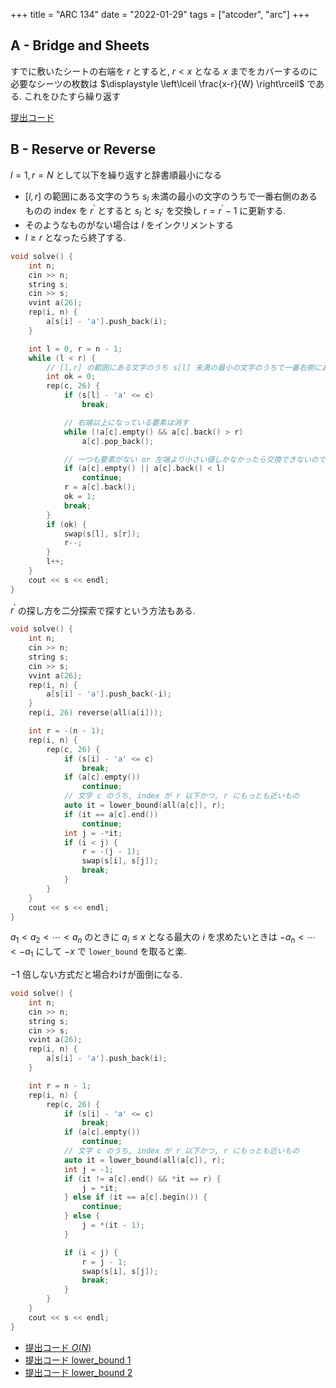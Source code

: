 +++
title = "ARC 134"
date = "2022-01-29"
tags = ["atcoder", "arc"]
+++




## A - Bridge and Sheets

すでに敷いたシートの右端を $r$ とすると, $r < x$ となる $x$ までをカバーするのに必要なシーツの枚数は
$\displaystyle \left\lceil \frac{x-r}{W} \right\rceil$ である.
これをひたすら繰り返す

[提出コード](https://atcoder.jp/contests/arc134/submissions/28880424)

## B - Reserve or Reverse

$l = 1, r = N$ として以下を繰り返すと辞書順最小になる

- $[l,r]$ の範囲にある文字のうち $s_l$ 未満の最小の文字のうちで一番右側のあるものの index を $r^\prime$ とすると    $s_l$ と $s_{r^\prime}$ を交換し $r = r^\prime - 1$ に更新する.
- そのようなものがない場合は $l$ をインクリメントする
- $l \geq r$ となったら終了する.

```cpp
void solve() {
    int n;
    cin >> n;
    string s;
    cin >> s;
    vvint a(26);
    rep(i, n) {
        a[s[i] - 'a'].push_back(i);
    }

    int l = 0, r = n - 1;
    while (l < r) {
        // [l,r] の範囲にある文字のうち s[l] 未満の最小の文字のうちで一番右側にあるものの index を探す
        int ok = 0;
        rep(c, 26) {
            if (s[l] - 'a' <= c)
                break;

            // 右端以上になっている要素は消す
            while (!a[c].empty() && a[c].back() > r)
                a[c].pop_back();

            // 一つも要素がない or 左端より小さい値しかなかったら交換できないので飛ばす
            if (a[c].empty() || a[c].back() < l)
                continue;
            r = a[c].back();
            ok = 1;
            break;
        }
        if (ok) {
            swap(s[l], s[r]);
            r--;
        }
        l++;
    }
    cout << s << endl;
}
```

$r^\prime$ の探し方を二分探索で探すという方法もある.

```cpp
void solve() {
    int n;
    cin >> n;
    string s;
    cin >> s;
    vvint a(26);
    rep(i, n) {
        a[s[i] - 'a'].push_back(-i);
    }
    rep(i, 26) reverse(all(a[i]));

    int r = -(n - 1);
    rep(i, n) {
        rep(c, 26) {
            if (s[i] - 'a' <= c)
                break;
            if (a[c].empty())
                continue;
            // 文字 c のうち, index が r 以下かつ, r にもっとも近いもの
            auto it = lower_bound(all(a[c]), r);
            if (it == a[c].end())
                continue;
            int j = -*it;
            if (i < j) {
                r = -(j - 1);
                swap(s[i], s[j]);
                break;
            }
        }
    }
    cout << s << endl;
}
```

$a_1 < a_2 < \cdots < a_n$ のときに $a_i \leq x$ となる最大の $i$ を求めたいときは
$-a_n < \cdots < -a_1$ にして $-x$ で `lower_bound` を取ると楽.

$-1$ 倍しない方式だと場合わけが面倒になる.

```cpp
void solve() {
    int n;
    cin >> n;
    string s;
    cin >> s;
    vvint a(26);
    rep(i, n) {
        a[s[i] - 'a'].push_back(i);
    }

    int r = n - 1;
    rep(i, n) {
        rep(c, 26) {
            if (s[i] - 'a' <= c)
                break;
            if (a[c].empty())
                continue;
            // 文字 c のうち, index が r 以下かつ, r にもっとも近いもの
            auto it = lower_bound(all(a[c]), r);
            int j = -1;
            if (it != a[c].end() && *it == r) {
                j = *it;
            } else if (it == a[c].begin()) {
                continue;
            } else {
                j = *(it - 1);
            }

            if (i < j) {
                r = j - 1;
                swap(s[i], s[j]);
                break;
            }
        }
    }
    cout << s << endl;
}
```

- [提出コード $O(N)$](https://atcoder.jp/contests/arc134/submissions/28881521)
- [提出コード lower_bound 1](https://atcoder.jp/contests/arc134/submissions/28881849)
- [提出コード lower_bound 2](https://atcoder.jp/contests/arc134/submissions/28882457)
